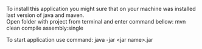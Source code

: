 To install this application you might sure that on your machine was
installed last version of java and maven.  
Open folder with project from terminal and enter command bellow:
mvn clean compile assembly:single 

To start application use command:
java -jar \<jar name\>.jar
